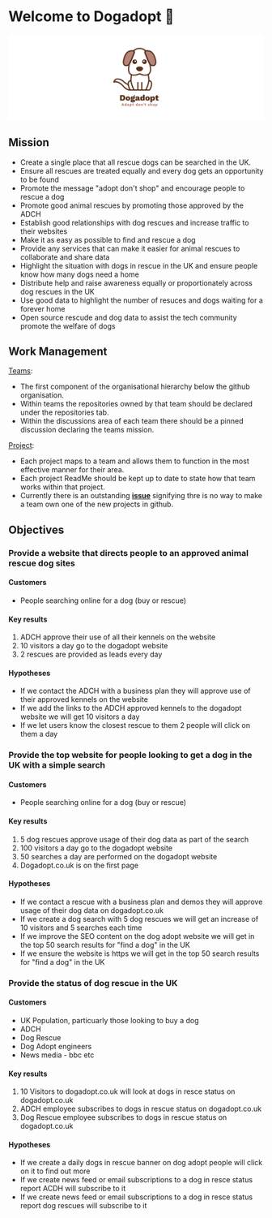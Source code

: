# Welcome to Dogadopt 👋

![Dogadopt](https://github.com/dogadopt/.github/blob/main/profile/logo.png)

## Mission

* Create a single place that all rescue dogs can be searched in the UK.
* Ensure all rescues are treated equally and every dog gets an opportunity to be found
* Promote the message "adopt don't shop" and encourage people to rescue a dog
* Promote good animal rescues by promoting those approved by the ADCH
* Establish good relationships with dog rescues and increase traffic to their websites
* Make it as easy as possible to find and rescue a dog
* Provide any services that can make it easier for animal rescues to collaborate and share data
* Highlight the situation with dogs in rescue in the UK and ensure people know how many dogs need a home
* Distribute help and raise awareness equally or proportionately across dog rescues in the UK
* Use good data to highlight the number of resuces and dogs waiting for a forever home
* Open source rescude and dog data to assist the tech community promote the welfare of dogs

## Work Management

[Teams](https://github.com/orgs/dogadopt/teams):
- The first component of the organisational hierarchy below the github organisation.
- Within teams the repositories owned by that team should be declared under the repositories tab.
- Within the discussions area of each team there should be a pinned discussion declaring the teams mission.

[Project](https://github.com/orgs/dogadopt/projects):
- Each project maps to a team and allows them to function in the most effective manner for their area. 
- Each project ReadMe should be kept up to date to state how that team works within that project. 
- Currently there is an outstanding **[issue](https://github.com/community/community/discussions/31678)**  signifying thre is no way to make a team own one of the new projects in github.

## Objectives

### Provide a website that directs people to an approved animal rescue dog sites

#### Customers

* People searching online for a dog (buy or rescue)

#### Key results
1. ADCH approve their use of all their kennels on the website
1. 10 visitors a day go to the dogadopt website
2. 2 rescues are provided as leads every day

#### Hypotheses
* If we contact the ADCH with a business plan they will approve use of their approved kennels on the website
* If we add the links to the ADCH approved kennels to the dogadopt website we will get 10 visitors a day
* If we let users know the closest rescue to them 2 people will click on them a day

### Provide the top website for people looking to get a dog in the UK with a simple search

#### Customers

* People searching online for a dog (buy or rescue)

#### Key results
1. 5 dog rescues approve usage of their dog data as part of the search
1. 100 visitors a day go to the dogadopt website
2. 50 searches a day are performed on the dogadopt website
3. Dogadopt.co.uk is on the first page 

#### Hypotheses
* If we contact a rescue with a business plan and demos they will approve usage of their dog data on dogadopt.co.uk
* If we create a dog search with 5 dog rescues we will get an increase of 10 visitors and 5 searches each time
* If we improve the SEO content on the dog adopt website we will get in the top 50 search results for "find a dog" in the UK
* If we ensure the website is https we will get in the top 50 search results for "find a dog" in the UK

### Provide the status of dog rescue in the UK

#### Customers

* UK Population, particuarly those looking to buy a dog
* ADCH
* Dog Rescue
* Dog Adopt engineers
* News media - bbc etc

#### Key results
1. 10 Visitors to dogadopt.co.uk will look at dogs in resce status on dogadopt.co.uk
1. ADCH employee subscribes to dogs in rescue status on dogadopt.co.uk
2. Dog Rescue employee subscribes to dogs in rescue status on dogadopt.co.uk

#### Hypotheses
* If we create a daily dogs in rescue banner on dog adopt people will click on it to find out more
* If we create news feed or email subscriptions to a dog in resce status report ACDH will subscribe to it
* If we create news feed or email subscriptions to a dog in resce status report dog rescues will subscribe to it

<!--

**Here are some ideas to get you started:**

🙋‍♀️ A short introduction - what is your organization all about?
🌈 Contribution guidelines - how can the community get involved?
👩‍💻 Useful resources - where can the community find your docs? Is there anything else the community should know?
🍿 Fun facts - what does your team eat for breakfast?
🧙 Remember, you can do mighty things with the power of [Markdown](https://docs.github.com/github/writing-on-github/getting-started-with-writing-and-formatting-on-github/basic-writing-and-formatting-syntax)
-->
